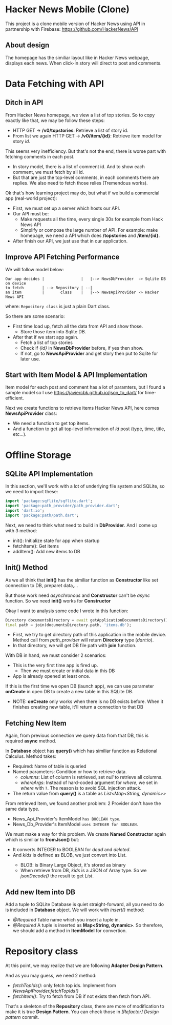 # Hacker News Mobile (Clone)

This project is a clone mobile version of Hacker News using API in partnership with Firebase: https://github.com/HackerNews/API

## About design

The homepage has the similiar layout like in Hacker News webpage, displays each news. When click-in story will direct to post and comments.

# Data Fetching with API

## Ditch in API

From Hacker News homepage, we view a list of top stories. So to copy exactly like that, we may be follow these steps:
- HTTP GET -> **/v0/topstories**: Retrieve a list of story id.
- From list we again HTTP GET -> **/v0/item/{id}**: Retrieve item model for story *id*.

This seems very inefficiency. But that's not the end, there is worse part with fetching comments in each post.
- In story model, there is a list of comment id. And to show each comment, we must fetch by all id.
- But that are just the top-level comments, in each comments there are replies. We also need to fetch those relies (Tremendous works). 

Ok that's how learning project may do, but what if we build a commercial app (real-world project):
- First, we must set up a server which hosts our API.
- Our API must be:
    - Make requests all the time, every single 30s for example from Hack News API
    - Simplify or compose the large number of API. For example: make homepage, we need a API which does **/topstories** and **/item/{id}**.
- After finish our API, we just use that in our application.

## Improve API Fetching Performance

We will follow model below:
```
Our app decides |                |   |--> NewsDbProvider  -> Sqlite DB on device
to fetch        | --> Repository | --|  
an item         |       class    |   |--> NewsApiProvider -> Hacker News API
```

where: `Repository class` is just a plain Dart class.

So there are some scenario:
- First time load up, fetch all the data from API and show those.
    - Store those item into Sqlite DB.
- After that if we start app again.
    - Fetch a list of top stories
    - Check if *{id}* in **NewsDbProvider** before, if yes then show.
    - If not, go to **NewsApiProvider** and get story then put to Sqlite for later use.

## Start with Item Model & API Implementation

Item model for each post and comment has a lot of paramters, but I found a sample model so I use https://javiercbk.github.io/json_to_dart/ for time-efficient.

Next we create functions to retrieve items Hacker News API, here comes **NewsApiProvider** class:
- We need a function to get top items.
- And a function to get all top-level information of *id* post (type, time, title, etc...).

# Offline Storage

## SQLite API Implementation

In this section, we'll work with a lot of underlying file system and SQLite, so we need to import these:

```dart
import 'package:sqflite/sqflite.dart';
import 'package:path_provider/path_provider.dart';
import 'dart:io';
import 'package:path/path.dart';
```

Next, we need to think what need to build in **DbProvider**. And I come up with 3 method:
- init(): Initialize state for app when startup
- fetchItem(): Get items
- addItem(): Add new items to DB

## Init() Method

As we all think that **init()** has the similiar function as **Constructor** like set connection to DB, preparet data,...

But those work need *asynchronous* and **Constructor** can't be *async* function. So we need **init()** works for **Constructor**

Okay I want to analysis some code I wrote in this function:
```dart
Directory documentsDirectory = await getApplicationDocumentsDirectory();
final path = join(documentsDirectory.path, 'items.db');
```

- First, we try to get directory path of this application in the mobile device. Method call from *path_provider* will return **Directory** type (*dart:io*).
- In that directory, we will get DB file path with **join** function.

With DB in hand, we must consider 2 scenarios:
- This is the very first time app is fired up.
    - Then we must create or initial data in this DB
- App is already opened at least once.

If this is the first time we open DB (launch app), we can use parameter **onCreate** in open DB to create a new table in this SQLite DB.
- NOTE: **onCreate** only works when there is no DB exists before. When it finishes creating new table, it'll return a connection to that DB

## Fetching New Item

Again, from previous connection we query data from that DB, this is required **async** method.

In **Database** object has **query()** which has similiar function as Relational Calculus. Method takes:
- Required: Name of table is queried
- Named parameters: Condition or how to retrieve data.
    - *columns*: List of column is retrieved, set *null* to retrieve all columns.
    - *whereArgs*: Instead of hard-coded argument for *where*, we set in *where* with `?`. The reason is to avoid SQL injection attack.
- The return value from **query()** is a table as *List<Map<String, dynamic>>*

From retrieved Item, we found another problem: 2 Provider don't have the same data type.
- News_Api_Provider's ItemModel `has BOOLEAN type`.
- News_Db_Provider's ItemModel `uses INTEGER for BOOLEAN`.

We must make a way for this problem. We create **Named Constructor** again which is similiar to **fromJson()** but:
- It converts INTEGER to BOOLEAN for *dead* and *deleted*.
- And *kids* is defined as BLOB, we just convert into List<int>.
    - BLOB: is Binary Large Object, it's stored as binary
    - When retrieve from DB, *kids* is a JSON of Array type. So we *jsonDecode()* the result to get *List<int>*.

## Add new Item into DB

Add a tuple to SQLite Database is quiet straight-forward, all you need to do is included in **Database** object.
We will work with *insert()* method:
- *@Required* Table name which you insert a tuple in.
- *@Required* A tuple is inserted as **Map<String, dynamic>**. So therefore, we should add a method in **ItemModel** for convertion.

# Repository class

At this point, we may realize that we are following **Adapter Design Pattern**.

And as you may guess, we need 2 method:
- *fetchTopIds()*: only fetch top ids. Implement from *NewsApiProvider.fetchTopIds()*
- *fetchItem()*: Try to fetch from DB if not exists then fetch from API.

That's a skeleton of the **Repository** class, there are more of modification to make it is true **Design Pattern**. You can check those in *[Refactor] Design pattern* commit.